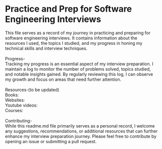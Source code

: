 <h1>Practice and Prep for Software Engineering Interviews</h1>

This file serves as a record of my journey in practicing and preparing for software engineering interviews. It contains information about the resources I used, the topics I studied, and my progress in honing my technical skills and interview techniques.
</br>
</br>
Progress-
</br>
Tracking my progress is an essential aspect of my interview preparation. I maintain a log to monitor the number of problems solved, topics studied, and notable insights gained. By regularly reviewing this log, I can observe my growth and focus on areas that need further attention.
</br>
</br>
Resources-(to be updated)
</br>
Books:
</br>
Websites:
</br>
Youtube videos:
</br>
Courses:
</br>
</br>
Contributing-
</br>
While this readme.md file primarily serves as a personal record, I welcome any suggestions, recommendations, or additional resources that can further enhance my interview preparation journey. Please feel free to contribute by opening an issue or submitting a pull request.
